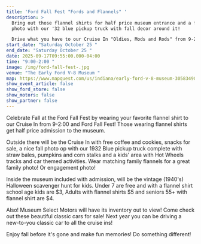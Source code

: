 ```yaml
---
title: 'Ford Fall Fest "Fords and Flannels" '
description: >
  Bring out those flannel shirts for half price museum entrance and a family
  photo with our '32 blue pickup truck with fall decor around it! 

  Drive what you have to our Cruise In "Oldies, Mods and Rods" from 9-2:00 and enjoy free coffee and cookies! 
start_date: "Saturday October 25 "
end_date: "Saturday October 25 "
date: 2025-09-17T09:55:00.000-04:00
time: "9:00-2:00 "
image: /img/ford-fall-fest-.jpg
venue: "The Early Ford V-8 Museum "
map: https://www.mapquest.com/us/indiana/early-ford-v-8-museum-305834909
show_event_article: false
show_ford_store: false
show_motors: false
show_partner: false
---
```

Celebrate Fall at the Ford Fall Fest by wearing your favorite flannel shirt to our Cruise In from 9-2:00 and Ford Fall Fest! Those wearing flannel shirts get half price admission to the museum. 

Outside there will be the Cruise In with free coffee and cookies, snacks for sale, a nice fall photo op with our 1932 Blue pickup truck complete with straw bales, pumpkins and corn stalks and a kids' area with Hot Wheels tracks and car themed activities. Wear matching family flannels for a great family photo! Or engagement photo! 

Inside the museum included with admission, will be the vintage (1940's) Halloween scavenger hunt for kids. Under 7 are free and with a flannel shirt school age kids are $3, Adults with flannel shirts $5 and seniors 55+ with flannel shirt are $4. 

Also! Museum Select Motors will have its inventory out to view! Come check out these beautiful classic cars for sale! Next year you can be driving a new-to-you classic car to all the cruise ins! 

Enjoy fall before it's gone and make fun memories! Do something different!

